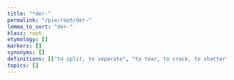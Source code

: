 ```yaml
---
title: "*der-"
permalink: "/pie/root/der-"
lemma_to_sort: "der-"
klass: root
etymology: []
markers: []
synonyms: []
definitions: [["to split, to separate", "to tear, to crack, to shatter"]]
topics: []
---
```

